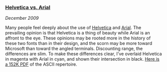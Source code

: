 ### [Helvetica vs. Arial][pdf]

*December 2009*

Many people feel deeply about the use of [Helvetica][] and [Arial][]. The prevailing opinion is that Helvetica is a thing of beauty while Arial is an affront to the eye. These opinions may be rooted more in the history of these two fonts than in their design, and the scorn may be more toward Microsoft than toward the angled terminals. Discounting range, the differences are slim. To make these differences clear, I've overlaid Helvetica in magenta with Arial in cyan, and shown their intersection in black. [Here is a 152K PDF][pdf] of the ASCII repertoire.

[helvetica]: http://en.wikipedia.org/wiki/Helvetica
[arial]:     http://en.wikipedia.org/wiki/Arial
[pdf]:       pdfs/helvetica-vs-arial.pdf